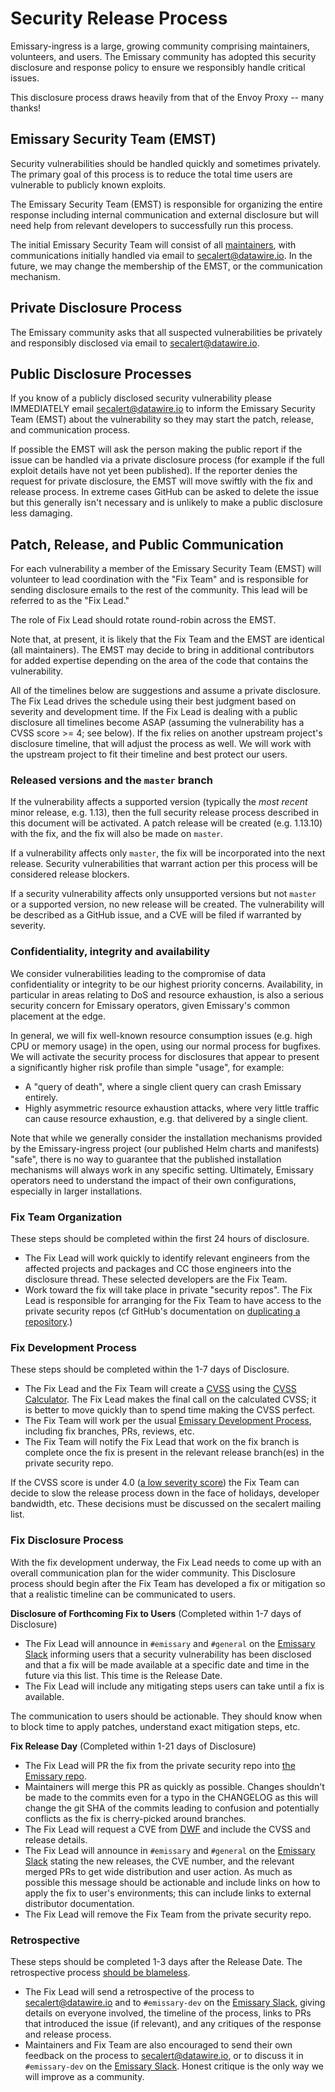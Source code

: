 # Security Release Process

Emissary-ingress is a large, growing community comprising maintainers, volunteers, and users.
The Emissary community has adopted this security disclosure and response policy to ensure we
responsibly handle critical issues.

This disclosure process draws heavily from that of the Envoy Proxy -- many thanks!

## Emissary Security Team (EMST)

Security vulnerabilities should be handled quickly and sometimes privately. The primary goal of this
process is to reduce the total time users are vulnerable to publicly known exploits.

The Emissary Security Team (EMST) is responsible for organizing the entire response including internal
communication and external disclosure but will need help from relevant developers to successfully
run this process.

The initial Emissary Security Team will consist of all [maintainers](MAINTAINERS.md), with communications
initially handled via email to [secalert@datawire.io](mailto:secalert@datawire.io). In the future,
we may change the membership of the EMST, or the communication mechanism.

## Private Disclosure Process

The Emissary community asks that all suspected vulnerabilities be privately and responsibly disclosed
via email to [secalert@datawire.io](mailto:secalert@datawire.io).

## Public Disclosure Processes

If you know of a publicly disclosed security vulnerability please IMMEDIATELY email
[secalert@datawire.io](mailto:secalert@datawire.io) to inform the Emissary Security Team (EMST)
about the vulnerability so they may start the patch, release, and communication process.

If possible the EMST will ask the person making the public report if the issue can be handled via a
private disclosure process (for example if the full exploit details have not yet been published). If
the reporter denies the request for private disclosure, the EMST will move swiftly with the fix and
release process. In extreme cases GitHub can be asked to delete the issue but this generally isn't
necessary and is unlikely to make a public disclosure less damaging.

## Patch, Release, and Public Communication

For each vulnerability a member of the Emissary Security Team (EMST) will volunteer to lead
coordination with the "Fix Team" and is responsible for sending disclosure emails to the rest of
the community. This lead will be referred to as the "Fix Lead."

The role of Fix Lead should rotate round-robin across the EMST.

Note that, at present, it is likely that the Fix Team and the EMST are identical (all maintainers).
The EMST may decide to bring in additional contributors for added expertise depending on the area
of the code that contains the vulnerability.

All of the timelines below are suggestions and assume a private disclosure. The Fix Lead drives the
schedule using their best judgment based on severity and development time. If the Fix Lead is
dealing with a public disclosure all timelines become ASAP (assuming the vulnerability has a CVSS
score >= 4; see below). If the fix relies on another upstream project's disclosure timeline, that
will adjust the process as well. We will work with the upstream project to fit their timeline and
best protect our users.

### Released versions and the `master` branch

If the vulnerability affects a supported version (typically the _most recent_ minor release, e.g.
1.13), then the full security release process described in this document will be activated. A
patch release will be created (e.g. 1.13.10) with the fix, and the fix will also be made on
`master`.

If a vulnerability affects only `master`, the fix will be incorporated into the next release.
Security vulnerabilities that warrant action per this process will be considered release
blockers.

If a security vulnerability affects only unsupported versions but not `master` or a supported
version, no new release will be created. The vulnerability will be described as a GitHub issue,
and a CVE will be filed if warranted by severity.

### Confidentiality, integrity and availability

We consider vulnerabilities leading to the compromise of data confidentiality or integrity to be
our highest priority concerns. Availability, in particular in areas relating to DoS and resource
exhaustion, is also a serious security concern for Emissary operators, given Emissary's common
placement at the edge.

In general, we will fix well-known resource consumption issues (e.g. high CPU or memory usage) in
the open, using our normal process for bugfixes. We will activate the security process for
disclosures that appear to present a significantly higher risk profile than simple "usage", for
example:

* A "query of death", where a single client query can crash Emissary entirely.
* Highly asymmetric resource exhaustion attacks, where very little traffic can cause resource
  exhaustion, e.g. that delivered by a single client.

Note that while we generally consider the installation mechanisms provided by the Emissary-ingress
project (our published Helm charts and manifests) "safe", there is no way to guarantee that the
published installation mechanisms will always work in any specific setting. Ultimately, Emissary
operators need to understand the impact of their own configurations, especially in larger
installations.

### Fix Team Organization

These steps should be completed within the first 24 hours of disclosure.

- The Fix Lead will work quickly to identify relevant engineers from the affected projects and
  packages and CC those engineers into the disclosure thread. These selected developers are the
  Fix Team.
- Work toward the fix will take place in private "security repos". The Fix Lead is responsible
  for arranging for the Fix Team to have access to the private security repos (cf GitHub's
  documentation on [duplicating a repository](https://docs.github.com/en/github/creating-cloning-and-archiving-repositories/creating-a-repository-on-github/duplicating-a-repository).)

### Fix Development Process

These steps should be completed within the 1-7 days of Disclosure.

- The Fix Lead and the Fix Team will create a
  [CVSS](https://www.first.org/cvss/specification-document) using the [CVSS
  Calculator](https://www.first.org/cvss/calculator/3.0). The Fix Lead makes the final call on the
  calculated CVSS; it is better to move quickly than to spend time making the CVSS perfect.
- The Fix Team will work per the usual [Emissary Development Process](DEVELOPING.md), including
  fix branches, PRs, reviews, etc.
- The Fix Team will notify the Fix Lead that work on the fix branch is complete once the fix is
  present in the relevant release branch(es) in the private security repo.

If the CVSS score is under 4.0 ([a low severity score](https://www.first.org/cvss/specification-document#i5))
the Fix Team can decide to slow the release process down in the face of holidays, developer
bandwidth, etc. These decisions must be discussed on the secalert mailing list.

### Fix Disclosure Process

With the fix development underway, the Fix Lead needs to come up with an overall communication plan
for the wider community. This Disclosure process should begin after the Fix Team has developed a fix
or mitigation so that a realistic timeline can be communicated to users.

**Disclosure of Forthcoming Fix to Users** (Completed within 1-7 days of Disclosure)

- The Fix Lead will announce in `#emissary` and `#general` on the [Emissary Slack](https://a8r.io/slack)
  informing users that a security vulnerability has been disclosed and that a fix will be made
  available at a specific date and time in the future via this list. This time is the Release Date.
- The Fix Lead will include any mitigating steps users can take until a fix is available.

The communication to users should be actionable. They should know when to block time to apply
patches, understand exact mitigation steps, etc.

**Fix Release Day** (Completed within 1-21 days of Disclosure)

- The Fix Lead will PR the fix from the private security repo into [the Emissary repo](https://github.com/emissary-ingress/emissary).
- Maintainers will merge this PR as quickly as possible. Changes shouldn't be made to the commits even
  for a typo in the CHANGELOG as this will change the git SHA of the commits leading to confusion and
  potentially conflicts as the fix is cherry-picked around branches.
- The Fix Lead will request a CVE from [DWF](https://github.com/distributedweaknessfiling/DWF-Documentation)
  and include the CVSS and release details.
- The Fix Lead will announce in `#emissary` and `#general` on the [Emissary Slack](https://a8r.io/slack)
  stating the new releases, the CVE number, and the relevant merged PRs to get wide distribution and
  user action. As much as possible this message should be actionable and include links on how to apply
  the fix to user's environments; this can include links to external distributor documentation.
- The Fix Lead will remove the Fix Team from the private security repo.

### Retrospective

These steps should be completed 1-3 days after the Release Date. The retrospective process
[should be blameless](https://landing.google.com/sre/book/chapters/postmortem-culture.html).

- The Fix Lead will send a retrospective of the process to [secalert@datawire.io](mailto:secalert@datawire.io)
  and to `#emissary-dev` on the [Emissary Slack](https://a8r.io/slack), giving details on everyone
  involved, the timeline of the process, links to PRs that introduced the issue (if relevant),
  and any critiques of the response and release process.
- Maintainers and Fix Team are also encouraged to send their own feedback on the process to
  [secalert@datawire.io](mailto:secalert@datawire.io), or to discuss it in `#emissary-dev`
  on the [Emissary Slack](https://a8r.io/slack). Honest critique is the only way we will
  improve as a community.
